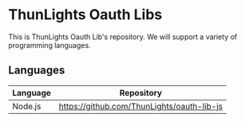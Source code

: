 # ThunLights Oauth Libs

This is ThunLights Oauth Lib's repository.
We will support a variety of programming languages.

## Languages

|Language|Repository|
|--------|----------|
| Node.js | https://github.com/ThunLights/oauth-lib-js |

